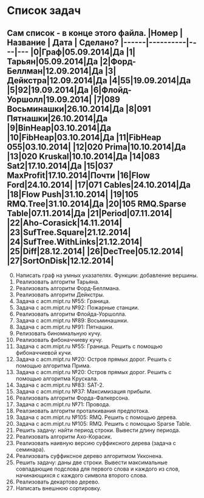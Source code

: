 ﻿Список задач
===================
Сам список - в конце этого файла.
|Номер | Название | Дата | Сделано?
|------|----------|----|---
|0|Граф|05.09.2014|Да
|1|Тарьян|05.09.2014|Да
|2|Форд-Беллман|12.09.2014|Да
|3|Дейкстра|12.09.2014|Да
|4|55|19.09.2014|Да
|5|92|19.09.2014|Да
|6|Флойд-Уоршолл|19.09.2014|
|7|089 Восьминашки|26.10.2014|Да
|8|091 Пятнашки|26.10.2014|Да
|9|BinHeap|03.10.2014|Да
|10|FibHeap|03.10.2014|Да
|11|FibHeap 055|03.10.2014|
|12|020 Prima|10.10.2014|Да
|13|020 Kruskal|10.10.2014|Да
|14|083 Sat2|17.10.2014|Да
|15|037 MaxProfit|17.10.2014|Почти
|16|Flow Ford|24.10.2014|
|17|071 Cables|24.10.2014|Да
|18|Flow Push|31.10.2014|
|19|105 RMQ.Tree|31.10.2014|Да
|20|105 RMQ.Sparse Table|07.11.2014|Да
|21|Period|07.11.2014|
|22|Aho-Corasick|14.11.2014|
|23|SufTree.Square|21.12.2014|
|24|SufTree.WithLinks|21.12.2014|
|25|Diff|28.12.2014|
|26|DecTree|05.12.2014|
|27|SortOnDisk|12.12.2014|
---------------------------------------
0. Написать граф на умных указателях. Функции: добавление вершины.
1. Реализовать алгоритм Тарьяна.
2. Реализовать алгоритм Форд-Беллмана.
3. Реализовать алгоритм Дейкстры.
4. Задача с acm.mipt.ru №55: Граница.
5. Задача с acm.mipt.ru №92: Пожарные станции.
6. Реализовать алгоритм Флойда-Уоршолла.
7. Задача с acm.mipt.ru №89: Восьминашнки.
8. Задача с acm.mipt.ru №91: Пятнашки.
9. Релизовать биномиальную кучу.
10. Реализовать фибоначчиеву кучу.
11. Задача с acm.mipt.ru №55: Граница. Решить с помощью фибоначчиевой кучи.
12. Задача с acm.mipt.ru №20: Остров прямых дорог. Решить с помощью алгоритма Прима.
13. Задача с acm.mipt.ru №20: Остров прямых дорог. Решить с помощью алгоритма Крускала.
14. Задача с acm.mipt.ru №83: SAT-2.
15. Задача с acm.mipt.ru №37: Максимизация прибыли.
16. Реализовать алгоритм Форда-Фалкерсона.
17. Задача с acm.mipt.ru №71: Провода.
18. Реалзиовать алгоритм проталкивания предпотока.
19. Задача с acm.mipt.ru №105: RMQ. Решить с помощью дерева.
20. Задача с acm.mipt.ru №105: RMQ. Решить с помощью Sparse Table.
21. Решить задачу: найти период строки. Вывести длину периода.
22. Реализовать алгоритм Ахо-Корасик.
23. Реализовать наивную версию суффиксного дерева (задача с семинара).
24. Реализовать суффиксное дерево алгоритмом Укконена.
25. Решить задачу: даны две строки. Вывести максимальные совпадающие подслова для первого слова и каждого из слов, начинающихся с каждого символа второго слова.
26. Реализовать декартово дерево.
27. Написать внешнюю сортировку.